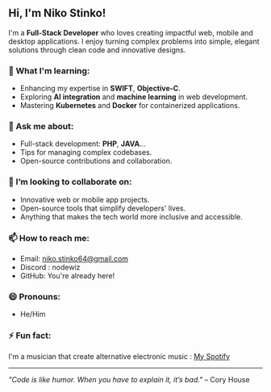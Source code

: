 ## Hi, I'm Niko Stinko!

I'm a **Full-Stack Developer** who loves creating impactful web, mobile and desktop applications. I enjoy turning complex problems into simple, elegant solutions through clean code and innovative designs.

### 🌱 What I'm learning:
- Enhancing my expertise in **SWIFT**, **Objective-C**.
- Exploring **AI integration** and **machine learning** in web development.
- Mastering **Kubernetes** and **Docker** for containerized applications.

### 💬 Ask me about:
- Full-stack development: **PHP**, **JAVA**...
- Tips for managing complex codebases.
- Open-source contributions and collaboration.

### 👯 I’m looking to collaborate on:
- Innovative web or mobile app projects.
- Open-source tools that simplify developers' lives.
- Anything that makes the tech world more inclusive and accessible.

### 📫 How to reach me:
- Email: [niko.stinko64@gmail.com](mailto:niko.stinko64@gmail.com)
- Discord : nodewiz
- GitHub: You're already here!

### 😄 Pronouns:
- He/Him

### ⚡ Fun fact:
I'm a musician that create alternative electronic music : [My Spotify](https://open.spotify.com/intl-fr/artist/4bmxIzwgUVPKKWyFSWjCIE?si=Ggix4h0TRq-vHJcCXtkTbA)

---

_"Code is like humor. When you have to explain it, it’s bad."_ – Cory House
